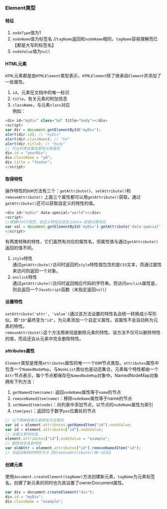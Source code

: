 ### Element类型
#### 特征
1. `nodeType`值为1  
2. `nodeName`值为标签名  //`tagName`返回和`nodeName`相同，`tagName`容易理解而已【都是大写的标签名】
3. `nodeValue`值为`null`  

#### HTML元素
`HTML`元素都是由`HTMLElement`类型表示，`HTMLElement`除了继承自`Element`并添加了一些属性。  
1. `id`，元素在文档中的唯一标识  
2. `title`，有关元素的附加信息  
3. `className`，与元素`class`对应  
例如：
```javascript
<div id="myDiv" class="bd" title="body"></div>
<script>
var dir = document.getElementById('myDiv');
alert(dir.id); // "myDiv"
alert(dir.className); // "bd"
alert(dir.title); // "body"
// 可以利用该属性更改元素属性
div.id = "yourDiv";
div.className = "yd";
div.title = "footer";
</script>
```
#### 取得特性
操作特性的`DOM`方法有三个：`getAttribute()`、`setAttribute()`和`removeAttribute()`
上面三个属性都可以用`getAttribute()`获取，通过`getAttribute()`还可以获取自定义的特性的值。
```javascript
<div id="myDiv" data-special="world"></div>
<script>
//根据html5规范，自定义特性应该加上data-前缀以便验证
var val = document.getElementById('myDiv').getAttribute('data-special'); 
</script>
```
有两类特殊的特性，它们虽然有对应的属性名，但属性值与通过`getAttribute()`返回的值不同。  
1. `style`特性  
通过`getAttribute()`访问时返回的`style`特性值包含的是`CSS`文本，而通过属性来访问则返回一个对象。  
2. `onclick`特性  
通过`getAttribute()`访问时返回相应代码的字符串。而访问`onclick`属性是，则会返回一个`JavaScript`函数（未指定返回`null`）
#### 设置特性
`setAttribute('attr', 'value')`通过该方法设置的特性名会统一转换成小写形似，即`"ID"`最终变为`"id"`，为元素添加一个自定义属性，该属性不会自动称为元素的特性。  
`removeAttribute()`这个方法用来彻底删除元素的特性。该方法不仅可以删除特性的值，而且还会从元素中完全删除特性。
#### attributes属性
`Element`类型是使用`attributes`属性的唯一一个`DOM`节点类型。`attributes`属性中包含一个`NamedNodeMap`，与`NodeList`类似也是动态集合。元素每个特性都由一个`Attr`节点表示，每个节点都保存在`NamedNodeMap`对象中。NamedNodeMap对象拥有下列方法：  
1. `getNamedItem(name)`: 返回`nodeName`属性等于`name`的节点  
2. `removeNamedItem(name)`：移除`nodeName`属性等于name的节点  
3. `setNamedItem(node)`：向列表中添加节点，以节点的`nodeName`属性为索引  
4. `item(pos)`：返回位于数字`pos`位置处的节点  
```javascript
// 以下两种获取元素特性方法等同
var id = element.attributes.getNamedItem("id").nodeValue;
var id = element.attributes["id"].nodeValue;
// 设置元素特性值
element.attributes["id"].nodeValue = "example";
// 删除给定名称特性
var oldAttr = element.attributes["id"].removeNamedItem("id"); 
// 该返回删除的特性节点【和removeAttribute()唯一区别】
```
#### 创建元素
使用`document.createElement(tagName)`方法创建新元素，`tagName`为元素标签名，创建了新元素的同时也为其设置了ownerDocument属性。
```javascript
var div = docuemnt.createElement("div");
div.id = "myDiv";
div.className = "example";
```

